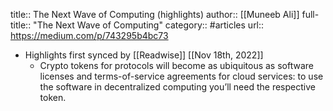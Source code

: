 title:: The Next Wave of Computing (highlights)
author:: [[Muneeb Ali]]
full-title:: "The Next Wave of Computing"
category:: #articles
url:: https://medium.com/p/743295b4bc73

- Highlights first synced by [[Readwise]] [[Nov 18th, 2022]]
	- Crypto tokens for protocols will become as ubiquitous as software licenses and terms-of-service agreements for cloud services: to use the software in decentralized computing you’ll need the respective token.